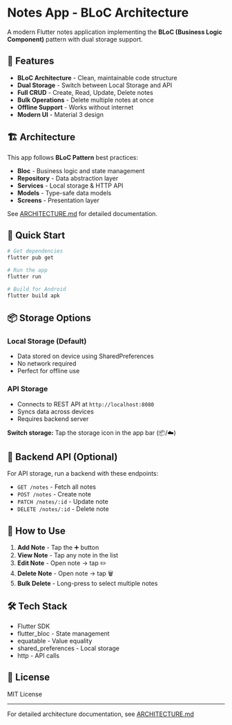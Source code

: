 # Notes App - BLoC Architecture

A modern Flutter notes application implementing the **BLoC (Business Logic Component)** pattern with dual storage support.

## 🎯 Features

- **BLoC Architecture** - Clean, maintainable code structure
- **Dual Storage** - Switch between Local Storage and API
- **Full CRUD** - Create, Read, Update, Delete notes
- **Bulk Operations** - Delete multiple notes at once
- **Offline Support** - Works without internet
- **Modern UI** - Material 3 design

## 🏗️ Architecture

This app follows **BLoC Pattern** best practices:

- **Bloc** - Business logic and state management
- **Repository** - Data abstraction layer
- **Services** - Local storage & HTTP API
- **Models** - Type-safe data models
- **Screens** - Presentation layer

See [ARCHITECTURE.md](ARCHITECTURE.md) for detailed documentation.

## 🚀 Quick Start

```bash
# Get dependencies
flutter pub get

# Run the app
flutter run

# Build for Android
flutter build apk
```

## 📦 Storage Options

### Local Storage (Default)
- Data stored on device using SharedPreferences
- No network required
- Perfect for offline use

### API Storage
- Connects to REST API at `http://localhost:8080`
- Syncs data across devices
- Requires backend server

**Switch storage:** Tap the storage icon in the app bar (📦/☁️)

## 🔧 Backend API (Optional)

For API storage, run a backend with these endpoints:
- `GET /notes` - Fetch all notes
- `POST /notes` - Create note
- `PATCH /notes/:id` - Update note
- `DELETE /notes/:id` - Delete note

## 📱 How to Use

1. **Add Note** - Tap the ➕ button
2. **View Note** - Tap any note in the list
3. **Edit Note** - Open note → tap ✏️
4. **Delete Note** - Open note → tap 🗑️
5. **Bulk Delete** - Long-press to select multiple notes

## 🛠️ Tech Stack

- Flutter SDK
- flutter_bloc - State management
- equatable - Value equality
- shared_preferences - Local storage
- http - API calls

## 📄 License

MIT License

---

For detailed architecture documentation, see [ARCHITECTURE.md](ARCHITECTURE.md)

